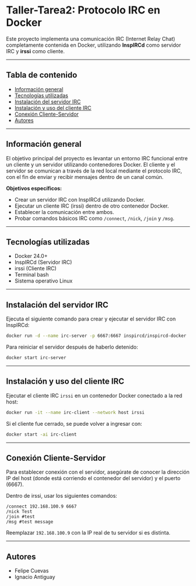 #  Taller-Tarea2: Protocolo IRC en Docker

Este proyecto implementa una comunicación IRC (Internet Relay Chat) completamente contenida en Docker, utilizando **InspIRCd** como servidor IRC y **irssi** como cliente.

---

##  Tabla de contenido

- [Información general](#información-general)
- [Tecnologías utilizadas](#tecnologías-utilizadas)
- [Instalación del servidor IRC](#instalación-del-servidor-irc)
- [Instalación y uso del cliente IRC](#instalación-y-uso-del-cliente-irc)
- [Conexión Cliente-Servidor](#conexión-cliente-servidor)
- [Autores](#autores)

---

##  Información general

El objetivo principal del proyecto es levantar un entorno IRC funcional entre un cliente y un servidor utilizando contenedores Docker. El cliente y el servidor se comunican a través de la red local mediante el protocolo IRC, con el fin de enviar y recibir mensajes dentro de un canal común.

**Objetivos específicos:**

- Crear un servidor IRC con InspIRCd utilizando Docker.
- Ejecutar un cliente IRC (irssi) dentro de otro contenedor Docker.
- Establecer la comunicación entre ambos.
- Probar comandos básicos IRC como `/connect`, `/nick`, `/join` y `/msg`.

---

##  Tecnologías utilizadas

- Docker 24.0+
- InspIRCd (Servidor IRC)
- irssi (Cliente IRC)
- Terminal bash
- Sistema operativo Linux

---

##  Instalación del servidor IRC

Ejecuta el siguiente comando para crear y ejecutar el servidor IRC con InspIRCd:

```bash
docker run -d --name irc-server -p 6667:6667 inspircd/inspircd-docker
```

Para reiniciar el servidor después de haberlo detenido:

```bash
docker start irc-server
```

---

##  Instalación y uso del cliente IRC

Ejecutar el cliente IRC `irssi` en un contenedor Docker conectado a la red host:

```bash
docker run -it --name irc-client --network host irssi
```

Si el cliente fue cerrado, se puede volver a ingresar con:

```bash
docker start -ai irc-client
```

---

##  Conexión Cliente-Servidor

Para establecer conexión con el servidor, asegúrate de conocer la dirección IP del host (donde está corriendo el contenedor del servidor) y el puerto (6667).

Dentro de irssi, usar los siguientes comandos:

```text
/connect 192.168.100.9 6667
/nick Test
/join #test
/msg #test message
```

Reemplazar `192.168.100.9` con la IP real de tu servidor si es distinta.

---




## Autores

- Felipe Cuevas  
- Ignacio Antiguay
